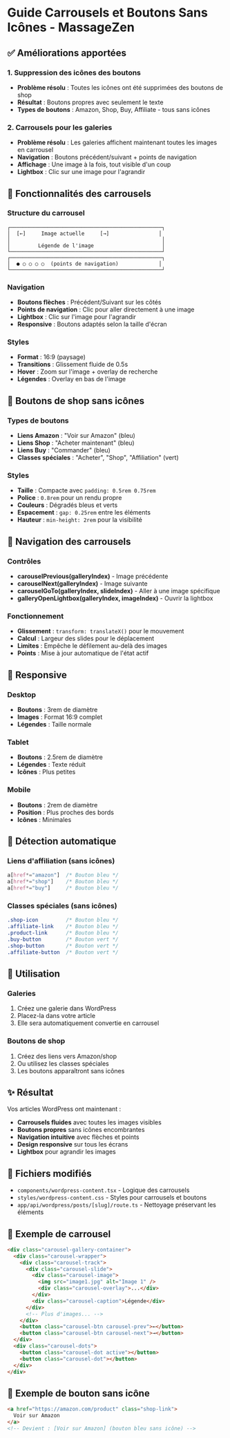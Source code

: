 # Guide Carrousels et Boutons Sans Icônes - MassageZen

## ✅ Améliorations apportées

### 1. **Suppression des icônes des boutons**
- **Problème résolu** : Toutes les icônes ont été supprimées des boutons de shop
- **Résultat** : Boutons propres avec seulement le texte
- **Types de boutons** : Amazon, Shop, Buy, Affiliate - tous sans icônes

### 2. **Carrousels pour les galeries**
- **Problème résolu** : Les galeries affichent maintenant toutes les images en carrousel
- **Navigation** : Boutons précédent/suivant + points de navigation
- **Affichage** : Une image à la fois, tout visible d'un coup
- **Lightbox** : Clic sur une image pour l'agrandir

## 🎠 Fonctionnalités des carrousels

### Structure du carrousel
```
┌─────────────────────────────────────────────────┐
│  [←]     Image actuelle     [→]                │
│                                                 │
│         Légende de l'image                      │
└─────────────────────────────────────────────────┘
┌─────────────────────────────────────────────────┐
│  ● ○ ○ ○ ○  (points de navigation)             │
└─────────────────────────────────────────────────┘
```

### Navigation
- **Boutons flèches** : Précédent/Suivant sur les côtés
- **Points de navigation** : Clic pour aller directement à une image
- **Lightbox** : Clic sur l'image pour l'agrandir
- **Responsive** : Boutons adaptés selon la taille d'écran

### Styles
- **Format** : 16:9 (paysage)
- **Transitions** : Glissement fluide de 0.5s
- **Hover** : Zoom sur l'image + overlay de recherche
- **Légendes** : Overlay en bas de l'image

## 🛒 Boutons de shop sans icônes

### Types de boutons
- **Liens Amazon** : "Voir sur Amazon" (bleu)
- **Liens Shop** : "Acheter maintenant" (bleu)
- **Liens Buy** : "Commander" (bleu)
- **Classes spéciales** : "Acheter", "Shop", "Affiliation" (vert)

### Styles
- **Taille** : Compacte avec `padding: 0.5rem 0.75rem`
- **Police** : `0.8rem` pour un rendu propre
- **Couleurs** : Dégradés bleus et verts
- **Espacement** : `gap: 0.25rem` entre les éléments
- **Hauteur** : `min-height: 2rem` pour la visibilité

## 🎯 Navigation des carrousels

### Contrôles
- **carouselPrevious(galleryIndex)** - Image précédente
- **carouselNext(galleryIndex)** - Image suivante
- **carouselGoTo(galleryIndex, slideIndex)** - Aller à une image spécifique
- **galleryOpenLightbox(galleryIndex, imageIndex)** - Ouvrir la lightbox

### Fonctionnement
- **Glissement** : `transform: translateX()` pour le mouvement
- **Calcul** : Largeur des slides pour le déplacement
- **Limites** : Empêche le défilement au-delà des images
- **Points** : Mise à jour automatique de l'état actif

## 📱 Responsive

### Desktop
- **Boutons** : 3rem de diamètre
- **Images** : Format 16:9 complet
- **Légendes** : Taille normale

### Tablet
- **Boutons** : 2.5rem de diamètre
- **Légendes** : Texte réduit
- **Icônes** : Plus petites

### Mobile
- **Boutons** : 2rem de diamètre
- **Position** : Plus proches des bords
- **Icônes** : Minimales

## 🔧 Détection automatique

### Liens d'affiliation (sans icônes)
```css
a[href*="amazon"]  /* Bouton bleu */
a[href*="shop"]    /* Bouton bleu */
a[href*="buy"]     /* Bouton bleu */
```

### Classes spéciales (sans icônes)
```css
.shop-icon         /* Bouton bleu */
.affiliate-link    /* Bouton bleu */
.product-link      /* Bouton bleu */
.buy-button        /* Bouton vert */
.shop-button       /* Bouton vert */
.affiliate-button  /* Bouton vert */
```

## 🚀 Utilisation

### Galeries
1. Créez une galerie dans WordPress
2. Placez-la dans votre article
3. Elle sera automatiquement convertie en carrousel

### Boutons de shop
1. Créez des liens vers Amazon/shop
2. Ou utilisez les classes spéciales
3. Les boutons apparaîtront sans icônes

## ✨ Résultat

Vos articles WordPress ont maintenant :
- **Carrousels fluides** avec toutes les images visibles
- **Boutons propres** sans icônes encombrantes
- **Navigation intuitive** avec flèches et points
- **Design responsive** sur tous les écrans
- **Lightbox** pour agrandir les images

## 📁 Fichiers modifiés

- `components/wordpress-content.tsx` - Logique des carrousels
- `styles/wordpress-content.css` - Styles pour carrousels et boutons
- `app/api/wordpress/posts/[slug]/route.ts` - Nettoyage préservant les éléments

## 🎨 Exemple de carrousel

```html
<div class="carousel-gallery-container">
  <div class="carousel-wrapper">
    <div class="carousel-track">
      <div class="carousel-slide">
        <div class="carousel-image">
          <img src="image1.jpg" alt="Image 1" />
          <div class="carousel-overlay">...</div>
        </div>
        <div class="carousel-caption">Légende</div>
      </div>
      <!-- Plus d'images... -->
    </div>
    <button class="carousel-btn carousel-prev">←</button>
    <button class="carousel-btn carousel-next">→</button>
  </div>
  <div class="carousel-dots">
    <button class="carousel-dot active"></button>
    <button class="carousel-dot"></button>
  </div>
</div>
```

## 🛒 Exemple de bouton sans icône

```html
<a href="https://amazon.com/product" class="shop-link">
  Voir sur Amazon
</a>
<!-- Devient : [Voir sur Amazon] (bouton bleu sans icône) -->
```
